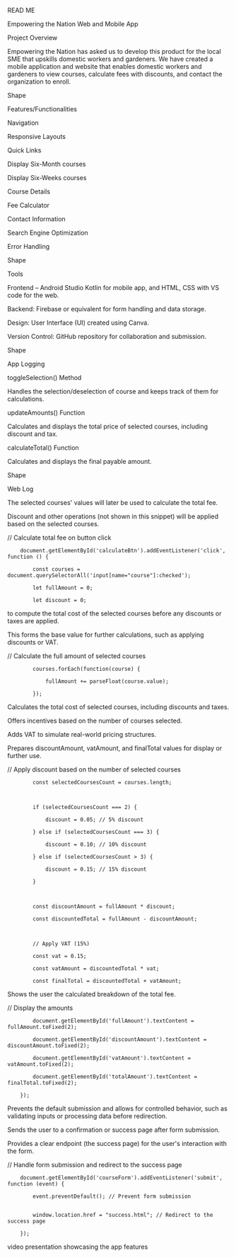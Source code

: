 READ ME 

 

Empowering the Nation Web and Mobile App 

 

Project Overview 

Empowering the Nation has asked us to develop this product for the local SME that upskills domestic workers and gardeners. We have created a mobile application and website that enables domestic workers and gardeners to view courses, calculate fees with discounts, and contact the organization to enroll.  

Shape 

Features/Functionalities 

Navigation 

Responsive Layouts 

Quick Links 

Display Six-Month courses 

Display Six-Weeks courses 

Course Details 

Fee Calculator 

Contact Information 

Search Engine Optimization 

Error Handling 

 

Shape 

Tools  

Frontend – Android Studio Kotlin for mobile app, and HTML, CSS with VS code for the web. 

Backend: Firebase or equivalent for form handling and data storage. 

Design: User Interface (UI) created using Canva. 

Version Control: GitHub repository for collaboration and submission. 

 

Shape 

 

App Logging 

toggleSelection()  Method 

Handles the selection/deselection of course and keeps track of them for calculations. 

 

 

updateAmounts() Function 

Calculates and displays the total price of selected courses, including discount and tax. 

 

 

calculateTotal() Function 

Calculates and displays the final payable amount. 

 

Shape 

 

Web Log 

The selected courses' values will later be used to calculate the total fee. 

Discount and other operations (not shown in this snippet) will be applied based on the selected courses. 

 

// Calculate total fee on button click 

        document.getElementById('calculateBtn').addEventListener('click', function () { 

            const courses = document.querySelectorAll('input[name="course"]:checked'); 

            let fullAmount = 0; 

            let discount = 0; 

 

 

to compute the total cost of the selected courses before any discounts or taxes are applied. 

This forms the base value for further calculations, such as applying discounts or VAT. 

 

// Calculate the full amount of selected courses 

            courses.forEach(function(course) { 

                fullAmount += parseFloat(course.value); 

            }); 

 

 Calculates the total cost of selected courses, including discounts and taxes. 

 Offers incentives based on the number of courses selected. 

 Adds VAT to simulate real-world pricing structures. 

 Prepares discountAmount, vatAmount, and finalTotal values for display or further use. 

 

// Apply discount based on the number of selected courses 

            const selectedCoursesCount = courses.length; 

 

            if (selectedCoursesCount === 2) { 

                discount = 0.05; // 5% discount 

            } else if (selectedCoursesCount === 3) { 

                discount = 0.10; // 10% discount 

            } else if (selectedCoursesCount > 3) { 

                discount = 0.15; // 15% discount 

            } 

 

            const discountAmount = fullAmount * discount; 

            const discountedTotal = fullAmount - discountAmount; 

 

            // Apply VAT (15%) 

            const vat = 0.15; 

            const vatAmount = discountedTotal * vat; 

            const finalTotal = discountedTotal + vatAmount; 

 

 

 Shows the user the calculated breakdown of the total fee. 

  // Display the amounts 

            document.getElementById('fullAmount').textContent = fullAmount.toFixed(2); 

            document.getElementById('discountAmount').textContent = discountAmount.toFixed(2); 

            document.getElementById('vatAmount').textContent = vatAmount.toFixed(2); 

            document.getElementById('totalAmount').textContent = finalTotal.toFixed(2); 

        }); 

 

 Prevents the default submission and allows for controlled behavior, such as validating inputs or processing data before redirection. 

 Sends the user to a confirmation or success page after form submission. 

 Provides a clear endpoint (the success page) for the user's interaction with the form. 

 

// Handle form submission and redirect to the success page 

        document.getElementById('courseForm').addEventListener('submit', function (event) { 

            event.preventDefault(); // Prevent form submission


            window.location.href = "success.html"; // Redirect to the success page 

        });


 video presentation showcasing the app features
 

